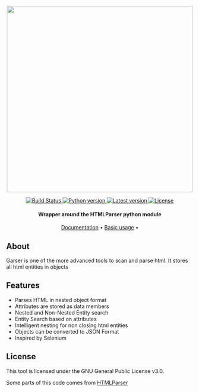 <p align="center">
  <img src="https://imgur.com/4vyYYCc" width="500" />
</p>

<div align="center">
  <a href="https://travis-ci.org/github/GrayHat12/garser">
    <img src="https://travis-ci.org/GrayHat12/garser.svg?branch=master?style=flat-square" alt="Build Status" />
  </a>
  <a href="#">
    <img src="https://img.shields.io/badge/python-3.7-blue.svg?style=flat-square" alt="Python version" />
  </a>
  <a href="https://github.com/grayhat12/garser/releases">
    <img src="https://img.shields.io/github/release/grayhat12/garser.svg?style=flat-square" alt="Latest version" />
  </a>
  <a href="https://github.com/grayhat12/garser/blob/master/LICENSE">
    <img src="https://img.shields.io/github/license/grayhat12/garser.svg?style=flat-square" alt="License" />
  </a>
</div>

<h4 align="center">Wrapper around the HTMLParser python module</h4>

<p align="center">
  <a href="https://grayhat12.github.io/garser/">Documentation</a> •
  <a href="https://grayhat12.github.io/garser/usage/">Basic usage</a> •
</p>

## About

Garser is one of the more advanced tools to scan and parse html. It stores all html entities in objects

## Features

- Parses HTML in nested object format
- Attributes are stored as data members
- Nested and Non-Nested Entity search
- Entity Search based on attributes
- Intelligent nesting for non closing html entities
- Objects can be converted to JSON Format
- Inspired by Selenium


## License

This tool is licensed under the GNU General Public License v3.0.

Some parts of this code comes from [HTMLParser](https://docs.python.org/2/library/htmlparser.html)
